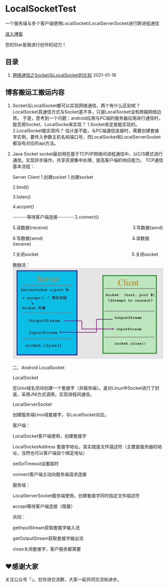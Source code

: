 # LocalSocketTest

一个服务端与多个客户端使用LocalSocket/LocalServerSocket进行跨进程通信

[进入博客](https://github.com/)

您的Star是我进行创作的动力！

## 目录

1. [网络通信之Socket与LocalSocket的比较](https://www.cnblogs.com/joanna-yan/p/4708658.html) 2021-01-16

## 博客搬运工搬运内容

1. Socket与LocalSocket都可以实现网络通信，两个有什么区别呢？
   LocalSocket其通信方式与Socket差不多，只是LocalSocket没有跨越网络边界。
   于是，思考到一个问题：android应用与PC端的服务器应用进行通信时，能否用Socket、LocalSocke来实现？
   1.Socket肯定是能实现的。
   2.LocalSocket能实现吗？
   估计是不能，与PC端通信连接时，需要创建套接字实例，要传入参数主机名和端口号，而LocalSocket和LocalServerSocket都没有对应的api方法。
2. Java Socket
   socket最初用在基于TCP/IP网络间进程通信中，以C/S模式进行通信。实现异步操作，共享资源集中处理，提高客户端的响应能力。
   TCP通信基本流程：

   Server                                                                     Client
	1.创建socket                                                             1.创建socket

	2.bind()

	3.listen()

	4.accpet()

	-------等待客户端连接--------                                      2.connect()

	5.读数据(receive)　　　　　　　　　　　　　　　　　　　  3.写数据(send)

	6.写数据(send)　　　　　　　　　　　　　　　　　　　　  4.读数据(receive)

	7.关闭socket　　　　　　　　　　　　　　　　　　　　　  5.关闭socket

	数据流：
	![image](./screenshot/1.png)

	二、Android LocalSocket

	LocalSocket

	在Unix域名空间创建一个套接字（非服务端）。是对Linux中Socket进行了封装，采用JNI方式调用，实现进程间通信。

	LocalServerSocket

	创建服务端Unix域套接字，与LocalSocket对应。

	客户端：

	LocalSocket客户端使用，创建套接字

	LocalSocketAddress 套接字地址，其实就是文件描述符（主要是服务器的地址，当然也可以客户端自个绑定地址）

	setSoTimeout设置超时

	connect客户端主动向服务端请求连接

	服务端：

	LocalServerSocket服务端使用，创建套接字同时指定文件描述符

	accept等待客户端连接（阻塞）

	共同：

	getInputStream获取套接字输入流

	getOutputStream获取套接字输出流

	close关闭套接字，客户服务都需要

## ❤️感谢大家

关注公众号「」，拉你进交流群，大家一起共同交流和进步。
